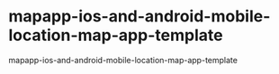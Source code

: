 # mapapp-ios-and-android-mobile-location-map-app-template
 mapapp-ios-and-android-mobile-location-map-app-template
